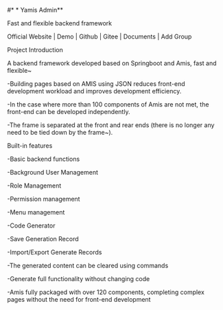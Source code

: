 #* * Yamis Admin**



Fast and flexible backend framework



Official Website | Demo | Github | Gitee | Documents | Add Group



Project Introduction



A backend framework developed based on Springboot and Amis, fast and flexible~



-Building pages based on AMIS using JSON reduces front-end development workload and improves development efficiency.

-In the case where more than 100 components of Amis are not met, the front-end can be developed independently.

-The frame is separated at the front and rear ends (there is no longer any need to be tied down by the frame~).





Built-in features



-Basic backend functions



-Background User Management



-Role Management



-Permission management



-Menu management



-Code Generator



-Save Generation Record



-Import/Export Generate Records



-The generated content can be cleared using commands



-Generate full functionality without changing code



-Amis fully packaged with over 120 components, completing complex pages without the need for front-end development